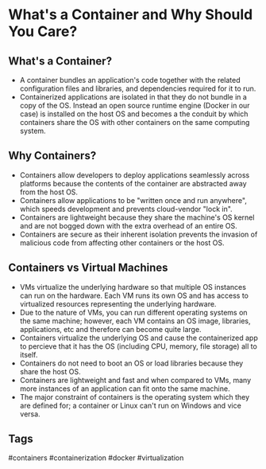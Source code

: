 # What's a Container and Why Should You Care?

## What's a Container?
* A container bundles an application's code together with the related 
configuration files and libraries, and dependencies required for it to run.
* Containerized applications are isolated in that they do not bundle in a copy
of the OS. Instead an open source runtime engine (Docker in our case) is
installed on the host OS and becomes a the conduit by which containers share the
OS with other containers on the same computing system.

## Why Containers?
* Containers allow developers to deploy applications seamlessly across platforms
because the contents of the container are abstracted away from the host OS.
* Containers allow applications to be "written once and run anywhere", which
speeds development and prevents cloud-vendor "lock in".
* Containers are lightweight because they share the machine's OS kernel and are
not bogged down with the extra overhead of an entire OS.
* Containers are secure as their inherent isolation prevents the invasion of
malicious code from affecting other containers or the host OS.

## Containers vs Virtual Machines
* VMs virtualize the underlying hardware so that multiple OS instances can run
on the hardware. Each VM runs its own OS and has access to virtualized resources
representing the underlying hardware.
* Due to the nature of VMs, you can run different operating systems on the same
machine; however, each VM contains an OS image, libraries, applications, etc and
therefore can become quite large.
* Containers virtualize the underlying OS and cause the containerized app to 
percieve that it has the OS (including CPU, memory, file storage) all to itself.
* Containers do not need to boot an OS or load libraries because they share the
host OS.
* Containers are lightweight and fast and when compared to VMs, many more
instances of an application can fit onto the same machine.
* The major constraint of containers is the operating system which they are
defined for; a container or Linux can't run on Windows and vice versa.


## Tags
#containers #containerization #docker #virtualization

